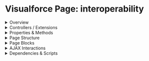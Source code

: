 # Visualforce Page: interoperability

<details>
<summary>Overview</summary>

## Visualforce Page Overview: interoperability

The Visualforce page named 'interoperability' allows the integration of Lightning web components into Visualforce pages using Lightning Out. It provides interactive buttons to set properties and call methods from the Lightning web component embedded within the page.

### Purpose of the Page
The main business function of the 'interoperability' page is to facilitate the usage of Lightning web components within a Visualforce framework, enabling users to enhance their UI and functionality while maintaining compatibility with existing Visualforce applications.



### Metadata
- **API Version**: 54
- **Label**: Interoperability

</details>

<details>
<summary>Controllers / Extensions</summary>

## Key Controllers / Extensions Used
- **Standard Controller**: None
- **Custom Controller**: None
- **Extensions**: 
  None

</details>

<details>
<summary>Properties & Methods</summary>

## Properties
No public properties found in associated Apex controllers/extensions.

## Methods
No public methods found in associated Apex controllers/extensions.

</details>

<details>
<summary>Page Structure</summary>

### Forms
- Contains 1 `apex:form` component(s)

### Inputs
- No input bindings (`apex:inputField`, `apex:inputText`, etc.) detected

### Buttons
- No button actions (`apex:commandButton`, `apex:button`, `apex:commandLink`) detected

</details>

<details>
<summary>Page Blocks</summary>
## Page Blocks on the Page
No `apex:pageBlock` components detected.
</details>

<details>
<summary>AJAX Interactions</summary>

- No `apex:actionSupport` components detected

- No `apex:outputPanel` components with an ID detected

</details>

<details>
<summary>Dependencies & Scripts</summary>

### Objects
- No SObject dependencies detected

### Fields
- No field dependencies detected

### Custom Components
- No custom components detected

### Scripts
- inline: `
        var timesListened = 1;

        $Lightning.use('c:LWCContainerApp', function () {
            $Lightning.createComponent(
                'c:interoperability',
                { label: 'Initial label value' },
                'lwc-container',
                function (cmp) {
                    console.log('LWC added to Visualforce page:' + cmp);
                    var lwc = document.querySelector('c-interoperability');
                    lwc.addEventListener('buttonclicked', handleLWCEvent);
                }
            );
        });

        function handleLWCEvent() {
            document.querySelector('p.messages').textContent =
                timesListened + ' messages listened from LWC';
            timesListened++;
        }

        function callLWCMethod(event) {
            var lwc = document.querySelector('c-interoperability');
            lwc.doWhatever();
        }

        function setLWCProperty(event) {
            var lwc = document.querySelector('c-interoperability');
            lwc.label = 'The label property was updated from Visualforce';
        }
    `

</details>